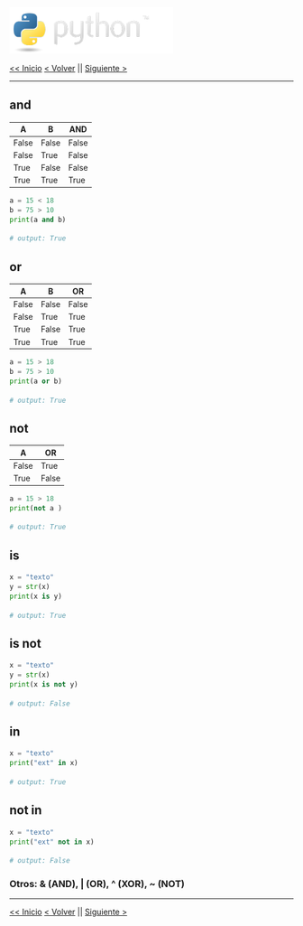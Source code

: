 <img src="../assets/img/python-logo.png" />

[<< Inicio](./README.md) [< Volver](./data_types.md) || [Siguiente >](./mat_operators.md)

---

## and

| A     | B     | AND   |
| ----- | ----- | ----- |
| False | False | False |
| False | True  | False |
| True  | False | False |
| True  | True  | True  |

```python
a = 15 < 18
b = 75 > 10
print(a and b)

# output: True
```

## or

| A     | B     | OR    |
| ----- | ----- | ----- |
| False | False | False |
| False | True  | True  |
| True  | False | True  |
| True  | True  | True  |

```python
a = 15 > 18
b = 75 > 10
print(a or b)

# output: True
```

## not

| A     | OR    |
| ----- | ----- |
| False | True  |
| True  | False |

```python
a = 15 > 18
print(not a )

# output: True
```

## is

```python
x = "texto"
y = str(x)
print(x is y)

# output: True
```

## is not

```python
x = "texto"
y = str(x)
print(x is not y)

# output: False
```

## in

```python
x = "texto"
print("ext" in x)

# output: True
```

## not in

```python
x = "texto"
print("ext" not in x)

# output: False
```

### Otros: & (AND), | (OR), ^ (XOR), ~ (NOT)

---

[<< Inicio](./README.md) [< Volver](./data_types.md) || [Siguiente >](./mat_operators.md)
